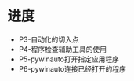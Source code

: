 # 进度
* P3-自动化的切入点
* P4-程序检查辅助工具的使用
* P5-pywinauto打开指定应用程序
* P6-pywinauto连接已经打开的程序
<!--stackedit_data:
eyJoaXN0b3J5IjpbLTExODc3NjEwMDgsLTE1NTgzNDYwOTYsNT
QxNzE1Mjc0LDIyMjc4NDExOSwtMTM4MjkxMDM3MV19
-->